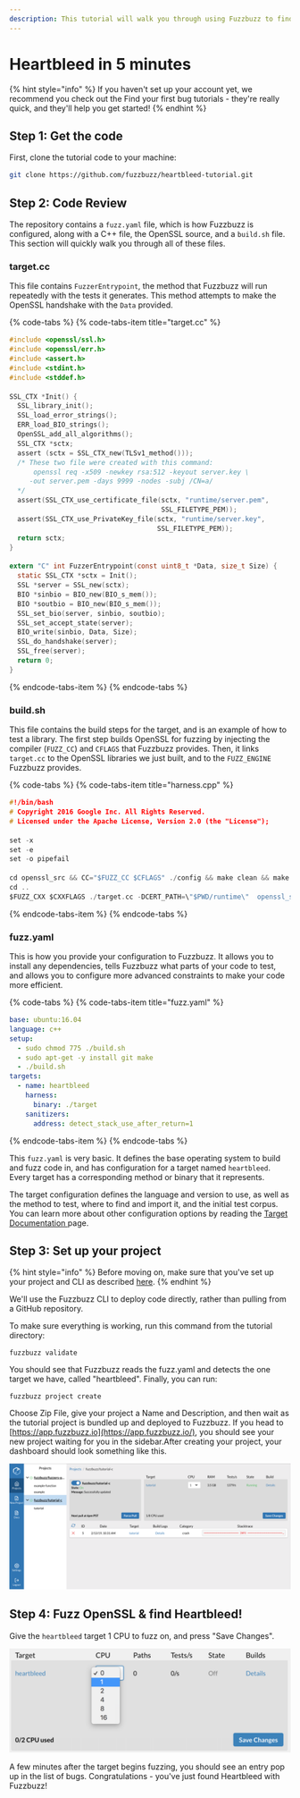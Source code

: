 ```yaml
---
description: This tutorial will walk you through using Fuzzbuzz to find Heartbleed
---
```


# Heartbleed in 5 minutes

{% hint style="info" %}
If you haven't set up your account yet, we recommend you check out the Find your first bug tutorials - they're really quick, and they'll help you get started!
{% endhint %}

## Step 1: Get the code

First, clone the tutorial code to your machine:

```bash
git clone https://github.com/fuzzbuzz/heartbleed-tutorial.git
```

## Step 2: Code Review

The repository contains a `fuzz.yaml` file, which is how Fuzzbuzz is configured, along with a  C++ file, the OpenSSL source, and a `build.sh` file. This section will quickly walk you through all of these files.

### target.cc

This file contains `FuzzerEntrypoint`, the method that Fuzzbuzz will run repeatedly with the tests it generates. This method attempts to make the OpenSSL handshake with the `Data` provided.

{% code-tabs %}
{% code-tabs-item title="target.cc" %}
```c
#include <openssl/ssl.h>
#include <openssl/err.h>
#include <assert.h>
#include <stdint.h>
#include <stddef.h>

SSL_CTX *Init() {
  SSL_library_init();
  SSL_load_error_strings();
  ERR_load_BIO_strings();
  OpenSSL_add_all_algorithms();
  SSL_CTX *sctx;
  assert (sctx = SSL_CTX_new(TLSv1_method()));
  /* These two file were created with this command:
      openssl req -x509 -newkey rsa:512 -keyout server.key \
     -out server.pem -days 9999 -nodes -subj /CN=a/
  */
  assert(SSL_CTX_use_certificate_file(sctx, "runtime/server.pem",
                                      SSL_FILETYPE_PEM));
  assert(SSL_CTX_use_PrivateKey_file(sctx, "runtime/server.key",
                                     SSL_FILETYPE_PEM));
  return sctx;
}

extern "C" int FuzzerEntrypoint(const uint8_t *Data, size_t Size) {
  static SSL_CTX *sctx = Init();
  SSL *server = SSL_new(sctx);
  BIO *sinbio = BIO_new(BIO_s_mem());
  BIO *soutbio = BIO_new(BIO_s_mem());
  SSL_set_bio(server, sinbio, soutbio);
  SSL_set_accept_state(server);
  BIO_write(sinbio, Data, Size);
  SSL_do_handshake(server);
  SSL_free(server);
  return 0;
}
```
{% endcode-tabs-item %}
{% endcode-tabs %}

### build.sh

This file contains the build steps for the target, and is an example of how to test a library. The first step builds OpenSSL for fuzzing by injecting the compiler \(`FUZZ_CC`\) and `CFLAGS` that Fuzzbuzz provides. Then, it links `target.cc` to the OpenSSL libraries we just built, and to the `FUZZ_ENGINE` Fuzzbuzz provides.

{% code-tabs %}
{% code-tabs-item title="harness.cpp" %}
```c
#!/bin/bash
# Copyright 2016 Google Inc. All Rights Reserved.
# Licensed under the Apache License, Version 2.0 (the "License");

set -x
set -e
set -o pipefail

cd openssl_src && CC="$FUZZ_CC $CFLAGS" ./config && make clean && make
cd ..
$FUZZ_CXX $CXXFLAGS ./target.cc -DCERT_PATH=\"$PWD/runtime\"  openssl_src/libssl.a openssl_src/libcrypto.a $FUZZ_ENGINE -I openssl_src/include -o ./target
```
{% endcode-tabs-item %}
{% endcode-tabs %}

### fuzz.yaml

This is how you provide your configuration to Fuzzbuzz. It allows you to install any dependencies, tells Fuzzbuzz what parts of your code to test, and allows you to configure more advanced constraints to make your code more efficient.

{% code-tabs %}
{% code-tabs-item title="fuzz.yaml" %}
```yaml
base: ubuntu:16.04
language: c++
setup:
  - sudo chmod 775 ./build.sh
  - sudo apt-get -y install git make
  - ./build.sh
targets:
  - name: heartbleed
    harness:
      binary: ./target
    sanitizers:
      address: detect_stack_use_after_return=1
```
{% endcode-tabs-item %}
{% endcode-tabs %}

This `fuzz.yaml` is very basic. It defines the base operating system to build and fuzz code in, and has configuration for a target named `heartbleed`. Every target has a corresponding method or binary that it represents.

The target configuration defines the language and version to use, as well as the method to test, where to find and import it, and the initial test corpus. You can learn more about other configuration options by reading the [Target Documentation ](../developer-documentation/targets.md)page.

## Step 3: Set up your project

{% hint style="info" %}
Before moving on, make sure that you've set up your project and CLI as described [here](../getting-started/find-your-first-bug-in-c++/installation-and-setup.md).
{% endhint %}

We'll use the Fuzzbuzz CLI to deploy code directly, rather than pulling from a GitHub repository.

To make sure everything is working, run this command from the tutorial directory:

```text
fuzzbuzz validate
```

You should see that Fuzzbuzz reads the fuzz.yaml and detects the one target we have, called "heartbleed". Finally, you can run:

```text
fuzzbuzz project create
```

Choose Zip File, give your project a Name and Description, and then wait as the tutorial project is bundled up and deployed to Fuzzbuzz. If you head to [https://app.fuzzbuzz.io](https://app.fuzzbuzz.io/), you should see your new project waiting for you in the sidebar.After creating your project, your dashboard should look something like this.

![](../.gitbook/assets/screen-shot-2019-02-13-at-5.21.46-pm.png)

## Step 4: Fuzz OpenSSL & find Heartbleed!

Give the `heartbleed` target 1 CPU to fuzz on, and press "Save Changes".

![](../.gitbook/assets/screen-shot-2019-04-18-at-1.18.41-am.png)

A few minutes after the target begins fuzzing, you should see an entry pop up in the list of bugs. Congratulations - you've just found Heartbleed with Fuzzbuzz!

